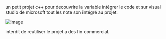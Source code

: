 un petit projet c++ pour decouvrire la variable intégrer le code et sur visual studio de microsoft
tout les note son intégré au projet.



![image](https://github.com/user-attachments/assets/0087e9ab-6264-40ad-9519-10c9153d4064)


interdit de reutiliser le projet a des fin commercial.
